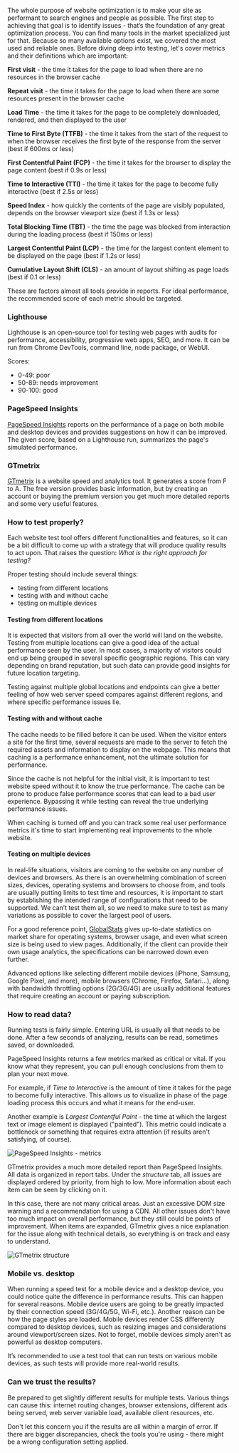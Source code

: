 The whole purpose of website optimization is to make your site as performant to search engines and people as possible. The first step to achieving that goal is to identify issues - that’s the foundation of any great optimization process. You can find many tools in the market specialized just for that. Because so many available options exist, we covered the most used and reliable ones. Before diving deep into testing, let's cover metrics and their definitions which are important:

**First visit** - the time it takes for the page to load when there are no resources in the browser cache

**Repeat visit** - the time it takes for the page to load when there are some resources present in the browser cache

**Load Time** - the time it takes for the page to be completely downloaded, rendered, and then displayed to the user

**Time to First Byte (TTFB)** - the time it takes from the start of the request to when the browser receives the first byte of the response from the server (best if 600ms or less)

**First Contentful Paint (FCP)** - the time it takes for the browser to display the page content (best if 0.9s or less)

**Time to Interactive (TTI)** - the time it takes for the page to become fully interactive (best if 2.5s or less)

**Speed Index** - how quickly the contents of the page are visibly populated, depends on the browser viewport size (best if 1.3s or less)

**Total Blocking Time (TBT)** - the time the page was blocked from interaction during the loading process (best if 150ms or less)

**Largest Contentful Paint (LCP)** - the time for the largest content element to be displayed on the page (best if 1.2s or less)

**Cumulative Layout Shift (CLS)** - an amount of layout shifting as page loads (best if 0.1 or less)

These are factors almost all tools provide in reports. For ideal performance, the recommended score of each metric should be targeted.

### Lighthouse

Lighthouse is an open-source tool for testing web pages with audits for performance, accessibility, progressive web apps, SEO, and more. It can be run from Chrome DevTools, command line, node package, or WebUI.

Scores:
- 0-49: poor
- 50-89: needs improvement
- 90-100: good

### PageSpeed Insights

[PageSpeed Insights](https://pagespeed.web.dev/) reports on the performance of a page on both mobile and desktop devices and provides suggestions on how it can be improved. The given score, based on a Lighthouse run, summarizes the page's simulated performance.

### GTmetrix

[GTmetrix](https://gtmetrix.com/) is a website speed and analytics tool. It generates a score from F to A. The free version provides basic information, but by creating an account or buying the premium version you get much more detailed reports and some very useful features.

### How to test properly?

Each website test tool offers different functionalities and features, so it can be a bit difficult to come up with a strategy that will produce quality results to act upon. That raises the question: _What is the right approach for testing?_

Proper testing should include several things:
- testing from different locations
- testing with and without cache
- testing on multiple devices

#### Testing from different locations

It is expected that visitors from all over the world will land on the website. Testing from multiple locations can give a good idea of the actual performance seen by the user. In most cases, a majority of visitors could end up being grouped in several specific geographic regions. This can vary depending on brand reputation, but such data can provide good insights for future location targeting.

Testing against multiple global locations and endpoints can give a better feeling of how web server speed compares against different regions, and where specific performance issues lie.

#### Testing with and without cache

The cache needs to be filled before it can be used. When the visitor enters a site for the first time, several requests are made to the server to fetch the required assets and information to display on the webpage. This means that caching is a performance enhancement, not the ultimate solution for performance.

Since the cache is not helpful for the initial visit, it is important to test website speed without it to know the true performance. The cache can be prone to produce false performance scores that can lead to a bad user experience. Bypassing it while testing can reveal the true underlying performance issues.

When caching is turned off and you can track some real user performance metrics it's time to start implementing real improvements to the whole website.

#### Testing on multiple devices

In real-life situations, visitors are coming to the website on any number of devices and browsers. As there is an overwhelming combination of screen sizes, devices, operating systems and browsers to choose from, and tools are usually putting limits to test time and resources, it is important to start by establishing the intended range of configurations that need to be supported. We can’t test them all, so we need to make sure to test as many variations as possible to cover the largest pool of users.

For a good reference point, [GlobalStats](http://gs.statcounter.com/) gives up-to-date statistics on market share for operating systems, browser usage, and even what screen size is being used to view pages. Additionally, if the client can provide their own usage analytics, the specifications can be narrowed down even further.

Advanced options like selecting different mobile devices (iPhone, Samsung, Google Pixel, and more), mobile browsers (Chrome, Firefox, Safari...), along with bandwidth throttling options (2G/3G/4G) are usually additional features that require creating an account or paying subscription.

### How to read data?

Running tests is fairly simple. Entering URL is usually all that needs to be done. After a few seconds of analyzing, results can be read, sometimes saved, or downloaded.

PageSpeed Insights returns a few metrics marked as critical or vital. If you know what they represent, you can pull enough conclusions from them to plan your next move.

For example, if _Time to Interactive_ is the amount of time it takes for the page to become fully interactive. This allows us to visualize in phase of the page loading process this occurs and what it means for the end-user.

Another example is _Largest Contentful Paint_ - the time at which the largest text or image element is displayed ("painted"). This metric could indicate a bottleneck or something that requires extra attention (if results aren't satisfying, of course).

![PageSpeed Insights - metrics](/img/pagespeed-metrics.png)

GTmetrix provides a much more detailed report than PageSpeed Insights. All data is organized in report tabs. Under the _structure_ tab, all issues are displayed ordered by priority, from high to low. More information about each item can be seen by clicking on it.

In this case, there are not many critical areas. Just an excessive DOM size warning and a recommendation for using a CDN. All other issues don't have too much impact on overall performance, but they still could be points of improvement. When items are expanded, GTmetrix gives a nice explanation for the issue along with technical details, so everything is on track and easy to understand.

![GTmetrix structure](/img/gtmetrix-structure.png)

### Mobile vs. desktop

When running a speed test for a mobile device and a desktop device, you could notice quite the difference in performance results. This can happen for several reasons. Mobile device users are going to be greatly impacted by their connection speed (3G/4G/5G, Wi-Fi, etc.). Another reason can be how the page styles are loaded. Mobile devices render CSS differently compared to desktop devices, such as resizing images and considerations around viewport/screen sizes. Not to forget, mobile devices simply aren't as powerful as desktop computers.

It’s recommended to use a test tool that can run tests on various mobile devices, as such tests will provide more real-world results.

### Can we trust the results?

Be prepared to get slightly different results for multiple tests. Various things can cause this: internet routing changes, browser extensions, different ads being served, web server variable load, available client resources, etc.

Don't let this concern you if the results are all within a margin of error. If there are bigger discrepancies, check the tools you're using - there might be a wrong configuration setting applied.

